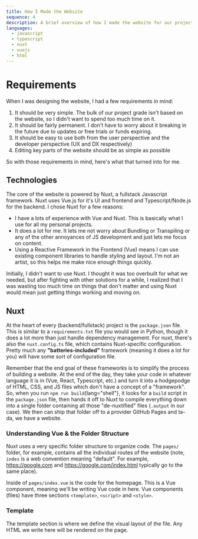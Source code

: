 ```yaml
---
title: How I Made the Website
sequence: 4
description: A brief overview of how I made the website for our project, including the design requirements I had and the tools I used.
languages:
  - javascript
  - typescript
  - nuxt
  - vuejs
  - html
---
```


# Requirements
When I was designing the website, I had a few requirements in mind:
  1) It should be very simple. The bulk of our project grade isn't based on the website, so I didn't want to spend too much time on it.
  2) It should be fairly permanent. I don't have to worry about it breaking in the future due to updates or free trials or funds expiring.
  3) It should be easy to use both from the user perspective and the developer perspective (UX and DX respectively)
  4) Editing key parts of the website should be as simple as possible


So with those requirements in mind, here's what that turned into for me.

## Technologies
The core of the website is powered by Nuxt, a fullstack Javascript framework. Nuxt uses Vue.js for it's UI and frontend and Typescript/Node.js for the backend. I chose Nuxt for a few reasons:
  - I have a lots of experience with Vue and Nuxt. This is basically what I use for all my personal projects.
  - It does a lot for me. It lets me not worry about Bundling or Transpiling or any of the other annoyances of JS development and just lets me focus on content.
  - Using a Reactive Framework in the Frontend (Vue) means I can use existing component libraries to handle styling and layout. I'm not an artist, so this helps me make nice enough things quickly.

Initially, I didn't want to use Nuxt. I thought it was too overbuilt for what we needed, but after fighting with other solutions for a while, I realized that I was wasting too much time on things that don't matter and using Nuxt would mean just getting things working and moving on.

## Nuxt
At the heart of every (backend/fullstack) project is the `package.json` file. This is similar to a `requirements.txt` file you would see in Python, though it does a lot more than just handle dependency management. For nuxt, there's also the `nuxt.config.ts` file, which contains Nuxt-specific configuration. Pretty much any **"batteries-included"** framework (meaning it does a lot for you) will have some sort of configuration file.

Remember that the end goal of these frameworks is to simplify the process of building a website. At the end of the day, they take your code in whatever language it is in (Vue, React, Typescript, etc.) and turn it into a hodgepodge of HTML, CSS, and JS files which don't have a concept of a "framework". So, when you run `npm run build`{lang="shell"}, it looks for a `build` script in the `package.json` file, then hands it off to Nuxt to compile everything down into a single folder containing all those "de-nuxtified" files (`.output` in our case). We then can ship that folder off to a provider GitHub Pages and ta-da, we have a website.

### Understanding Vue & the Folder Structure
Nuxt uses a very specific folder structure to organize code. The `pages/` folder, for example, contains all the individual routes of the website (note, `index` is a web convention meaning "default". For example, https://google.com and https://google.com/index.html typically go to the same place).

Inside of `pages/index.vue` is the code for the homepage. This is a Vue component, meaning we'll be writing Vue code in here. Vue components (files) have three sections `<template>`, `<script>` and `<style>`.

### Template
The template section is where we define the visual layout of the file. Any HTML we write here will be rendered on the page.
